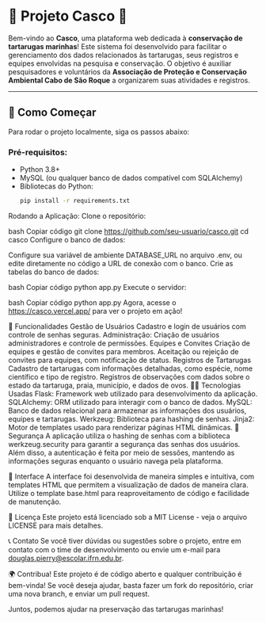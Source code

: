 # 🐢 **Projeto Casco** 🐢

Bem-vindo ao **Casco**, uma plataforma web dedicada à **conservação de tartarugas marinhas**! Este sistema foi desenvolvido para facilitar o gerenciamento dos dados relacionados às tartarugas, seus registros e equipes envolvidas na pesquisa e conservação. O objetivo é auxiliar pesquisadores e voluntários da **Associação de Proteção e Conservação Ambiental Cabo de São Roque** a organizarem suas atividades e registros.

---

## 🚀 **Como Começar** 

Para rodar o projeto localmente, siga os passos abaixo:

### **Pré-requisitos:**

- Python 3.8+  
- MySQL (ou qualquer banco de dados compatível com SQLAlchemy)
- Bibliotecas do Python:
  ```bash
  pip install -r requirements.txt
Rodando a Aplicação:
Clone o repositório:

bash
Copiar código
git clone https://github.com/seu-usuario/casco.git
cd casco
Configure o banco de dados:

Configure sua variável de ambiente DATABASE_URL no arquivo .env, ou edite diretamente no código a URL de conexão com o banco.
Crie as tabelas do banco de dados:

bash
Copiar código
python app.py
Execute o servidor:

bash
Copiar código
python app.py
Agora, acesse o https://casco.vercel.app/ para ver o projeto em ação!

🌟 Funcionalidades
Gestão de Usuários
Cadastro e login de usuários com controle de senhas seguras.
Administração: Criação de usuários administradores e controle de permissões.
Equipes e Convites
Criação de equipes e gestão de convites para membros.
Aceitação ou rejeição de convites para equipes, com notificação de status.
Registros de Tartarugas
Cadastro de tartarugas com informações detalhadas, como espécie, nome científico e tipo de registro.
Registros de observações com dados sobre o estado da tartaruga, praia, município, e dados de ovos.
🧑‍💻 Tecnologias Usadas
Flask: Framework web utilizado para desenvolvimento da aplicação.
SQLAlchemy: ORM utilizado para interagir com o banco de dados.
MySQL: Banco de dados relacional para armazenar as informações dos usuários, equipes e tartarugas.
Werkzeug: Biblioteca para hashing de senhas.
Jinja2: Motor de templates usado para renderizar páginas HTML dinâmicas.
🔐 Segurança
A aplicação utiliza o hashing de senhas com a biblioteca werkzeug.security para garantir a segurança das senhas dos usuários. Além disso, a autenticação é feita por meio de sessões, mantendo as informações seguras enquanto o usuário navega pela plataforma.

🎨 Interface
A interface foi desenvolvida de maneira simples e intuitiva, com templates HTML que permitem a visualização de dados de maneira clara. Utilize o template base.html para reaproveitamento de código e facilidade de manutenção.

📜 Licença
Este projeto está licenciado sob a MIT License - veja o arquivo LICENSE para mais detalhes.

📞 Contato
Se você tiver dúvidas ou sugestões sobre o projeto, entre em contato com o time de desenvolvimento ou envie um e-mail para douglas.pierry@escolar.ifrn.edu.br.

🌍 Contribua!
Este projeto é de código aberto e qualquer contribuição é bem-vinda! Se você deseja ajudar, basta fazer um fork do repositório, criar uma nova branch, e enviar um pull request.

Juntos, podemos ajudar na preservação das tartarugas marinhas!